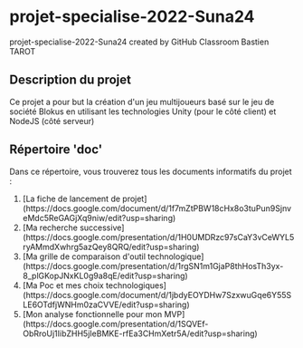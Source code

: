 # projet-specialise-2022-Suna24

projet-specialise-2022-Suna24 created by GitHub Classroom
Bastien TAROT

## Description du projet

Ce projet a pour but la création d'un jeu multijoueurs basé sur le jeu de société Blokus en utilisant les technologies Unity (pour le côté client) et NodeJS (côté serveur)

## Répertoire 'doc'

Dans ce répertoire, vous trouverez tous les documents informatifs du projet :

<ol>
<li>[La fiche de lancement de projet](https://docs.google.com/document/d/1f7mZtPBW18cHx8o3tuPun9SjnveMdc5ReGAGjXq9niw/edit?usp=sharing)</li>
<li>[Ma recherche successive](https://docs.google.com/presentation/d/1H0UMDRzc97sCaY3vCeWYL5ryAMmdXwhrg5azQey8QRQ/edit?usp=sharing)</li>
<li>[Ma grille de comparaison d'outil technologique](https://docs.google.com/presentation/d/1rgSN1m1GjaP8thHosTh3yx-8_plGKopJNxKL0g9a8qE/edit?usp=sharing)</li>
<li>[Ma Poc et mes choix technologiques](https://docs.google.com/document/d/1jbdyEOYDHw7SzxwuGqe6Y55SLE6OTdfjWNHm0zaCVVE/edit?usp=sharing)</li>
<li>[Mon analyse fonctionnelle pour mon MVP](https://docs.google.com/presentation/d/1SQVEf-ObRroUj1IibZHH5jIeBMKE-rfEa3CHmXetr5A/edit?usp=sharing)</li>
</ol>
